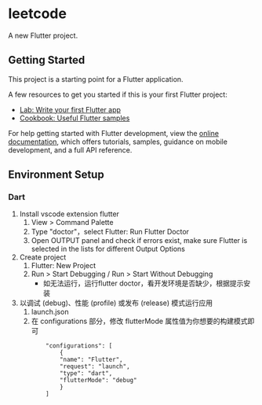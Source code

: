 # leetcode

A new Flutter project.

## Getting Started

This project is a starting point for a Flutter application.

A few resources to get you started if this is your first Flutter project:

- [Lab: Write your first Flutter app](https://docs.flutter.dev/get-started/codelab)
- [Cookbook: Useful Flutter samples](https://docs.flutter.dev/cookbook)

For help getting started with Flutter development, view the
[online documentation](https://docs.flutter.dev/), which offers tutorials,
samples, guidance on mobile development, and a full API reference.

## Environment Setup

### Dart

1. Install vscode extension flutter
	1. View > Command Palette
	2. Type "doctor"，select Flutter: Run Flutter Doctor
	3. Open OUTPUT panel and check if errors exist, make sure Flutter is selected in the lists for different Output Options
2. Create project
	1. Flutter: New Project
	2. Run > Start Debugging / Run > Start Without Debugging
		* 如无法运行，运行flutter doctor，看开发环境是否缺少，根据提示安装
3. 以调试 (debug)、性能 (profile) 或发布 (release) 模式运行应用
	1. launch.json
	2. 在 configurations 部分，修改 flutterMode 属性值为你想要的构建模式即可
		```
			"configurations": [
				{
				"name": "Flutter",
				"request": "launch",
				"type": "dart",
				"flutterMode": "debug"
				}
			]
		```
